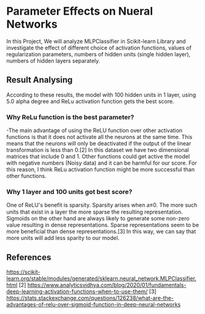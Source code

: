 
# Parameter Effects on Nueral Networks

In this Project, We will analyze MLPClassifier in Scikit-learn Library and investigate
the effect of different choice of activation functions, values of regularization parameters,
numbers of hidden units (single hidden layer), numbers of hidden layers separately.

## Result Analysing
According to these results, the model with 100 hidden units in 1 layer, using 5.0
alpha degree and ReLu activation function gets the best score.
### Why ReLu function is the best parameter?
-The main advantage of using the ReLU function over other activation functions is
that it does not activate all the neurons at the same time. This means that the neurons will
only be deactivated if the output of the linear transformation is less than 0.[2] In this dataset
we have two dimensional matrices that include 0 and 1. Other functions could get active the
model with negative numbers (Noisy data) and it can be harmful for our score. For this
reason, I think ReLu activation function might be more successful than other functions.

### Why 1 layer and 100 units got best score?
One of ReLU's benefit is sparsity. Sparsity arises when 𝑎≤0. The more such units that exist
in a layer the more sparse the resulting representation. Sigmoids on the other hand are
always likely to generate some non-zero value resulting in dense representations. Sparse
representations seem to be more beneficial than dense representations.[3] In this way, we
can say that more units will add less sparity to our model.

## References
https://scikit-learn.org/stable/modules/generated/sklearn.neural_network.MLPClassifier.html [2]
https://www.analyticsvidhya.com/blog/2020/01/fundamentals-deep-learning-activation-functions-when-to-use-them/ [3]
https://stats.stackexchange.com/questions/126238/what-are-the-advantages-of-relu-over-sigmoid-function-in-deep-neural-networks
